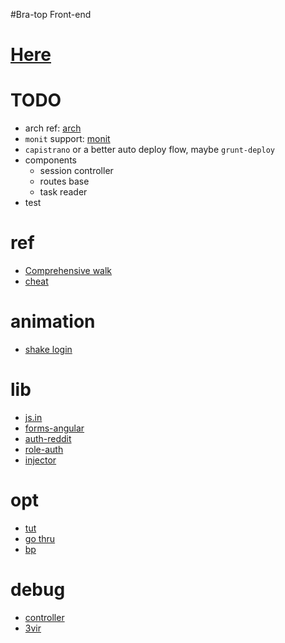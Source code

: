 #Bra-top Front-end

# [Here](http://devi7.us.to)

# TODO
- arch ref: [arch](http://jimmyislive.tumblr.com/post/80440738483/architecture-of-a-single-page-app-with-a-rest-api)
- `monit` support: [monit](http://howtonode.org/deploying-node-upstart-monit)
- `capistrano` or a better auto deploy flow, maybe `grunt-deploy`
- components
  - session controller
  - routes base
  - task reader
- test

# ref
- [Comprehensive walk](http://www.thinkster.io/angularjs/GUIDJbpIie/angularjs-tutorial-learn-to-build-modern-web-apps)
- [cheat](https://egghead.io/articles/angularjs-core-services-directive-definition-object-and-ui-router-cheat-sheets)

# animation
- [shake login](http://www.mircozeiss.com/shake-that-login-form-with-angularjs/)

# lib
- [js.in](http://angular-js.in/)
- [forms-angular](http://www.forms-angular.org/#!/index)
- [auth-reddit](https://redditjs.com/r/angularjs/comments/29ikne/how_do_i_handle_token_authentication_with/)
- [role-auth](http://arthur.gonigberg.com/2013/06/29/angularjs-role-based-auth/)
- [injector](http://www.webdeveasy.com/interceptors-in-angularjs-and-useful-examples/)

# opt
- [tut](http://www.binpress.com/tutorial/speeding-up-angular-js-with-simple-optimizations/135)
- [go thru](http://www.thinkster.io/angularjs/GUIDJbpIie/angularjs-tutorial-learn-to-build-modern-web-apps)
- [bp](http://jmcunningham.net/2014/08/18/yet-another-opinionated-angularjs-best-practices-guide/)

# debug
- [controller](https://www.codementor.io/angularjs-tutorial/tutorial-neat-hack-show-controllers-angular-apps-clearer-way?utm_source=reddit-tutorial&amp;utm_medium=tutorial&amp;utm_term=neat-hack-angularjs-maciej&amp;utm_content=tutorial&amp;utm_campaign=reddit-tutorial)
- [3vir](http://threevirtues.com/)
